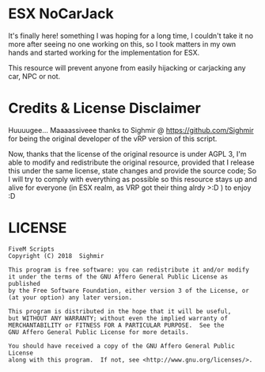 # ESX NoCarJack
It's finally here! something I was hoping for a long time, I couldn't take it no more after seeing
no one working on this, so I took matters in my own hands and started working for the implementation
for ESX.

This resource will prevent anyone from easily hijacking or carjacking any car, NPC or not.

# Credits & License Disclaimer
Huuuugee... Maaaassiveee thanks to Sighmir @ https://github.com/Sighmir for being the original developer of the vRP version of this script.

Now, thanks that the license of the original resource is under AGPL 3, I'm able to modify and redistribute the original resource, provided that I release this under the same license, state changes and provide the source code; So I will try to comply with everything as possible so this resource stays up and alive for everyone (in ESX realm, as VRP got their thing alrdy >:D ) to enjoy :D

# LICENSE
```
FiveM Scripts
Copyright (C) 2018  Sighmir

This program is free software: you can redistribute it and/or modify
it under the terms of the GNU Affero General Public License as published
by the Free Software Foundation, either version 3 of the License, or
(at your option) any later version.

This program is distributed in the hope that it will be useful,
but WITHOUT ANY WARRANTY; without even the implied warranty of
MERCHANTABILITY or FITNESS FOR A PARTICULAR PURPOSE.  See the
GNU Affero General Public License for more details.

You should have received a copy of the GNU Affero General Public License
along with this program.  If not, see <http://www.gnu.org/licenses/>.
```
